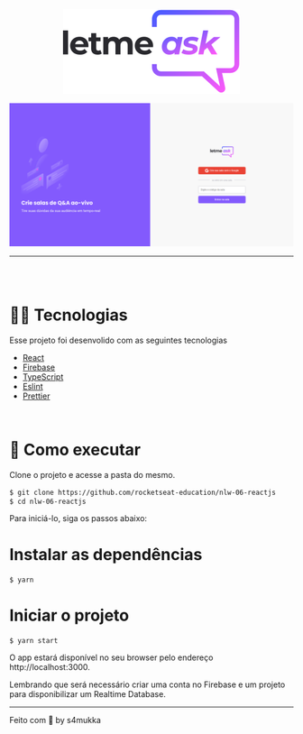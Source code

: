 <p align="center">
    <img src="src/assets/images/logo.svg" alt="Letmeask"/>
</p>

<p align="center">
    <img src="public/images/Letmeask.png" alt="Letmeask"/>
</p>
<hr />
<br />
<br />

# 👨‍💻 Tecnologias
Esse projeto foi desenvolido com as seguintes tecnologias
<ul>
    <li><a href="https://reactjs.org" rel="nofollow">React</a></li>
    <li><a href="https://firebase.google.com/" rel="nofollow">Firebase</a></li>
    <li><a href="https://www.typescriptlang.org/" rel="nofollow">TypeScript</a></li>
    <li><a href="https://eslint.org/" rel="nofollow">Eslint</a></li>
    <li><a href="https://prettier.io/" rel="nofollow">Prettier</a></li>
</ul>
<br />

# 🚀 Como executar
Clone o projeto e acesse a pasta do mesmo.

    $ git clone https://github.com/rocketseat-education/nlw-06-reactjs
    $ cd nlw-06-reactjs

Para iniciá-lo, siga os passos abaixo:

# Instalar as dependências
    $ yarn

# Iniciar o projeto
    $ yarn start
O app estará disponível no seu browser pelo endereço http://localhost:3000.

Lembrando que será necessário criar uma conta no Firebase e um projeto para disponibilizar um Realtime Database.

<hr />
Feito com 💙 by s4mukka
